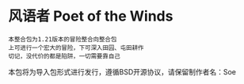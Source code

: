 # 风语者 Poet of the Winds

    本整合包为1.21版本的冒险整合向整合包
    上可进行一个宏大的冒险，下可深入田园、屯田耕作
    切记，没代价的都是陷阱，一切需要靠自己

本包将为导入包形式进行发行，遵循BSD开源协议，请保留制作者名：Soe